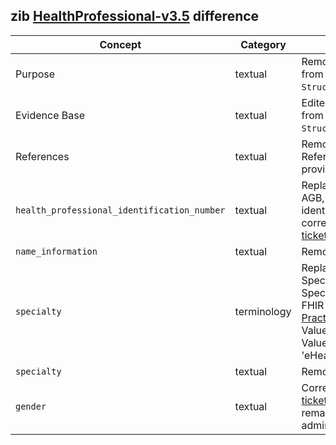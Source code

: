 ## zib [HealthProfessional-v3.5](https://zibs.nl/wiki/HealthProfessional-v3.5(2020EN)) difference

| Concept         | Category          | Description                             | 
|-----------------|-------------------|-----------------------------------------|
| Purpose | textual | Removed Dutch specific context from the Purpose section in `StructureDefinition.description`. |
| Evidence Base| textual | Edited Dutch specific context from the Evidence Base section in `StructureDefinition.description`. |
| References | textual | Removed all content after References which was only provided in Dutch. |
|`health_professional_identification_number` | textual | Replaced Dutch context (UZI, AGB, BIG) with the use of identification by NIDHI, and corrected incorrect definition ([zib ticket 1678](https://bits.nictiz.nl/browse/ZIB-1673)).|
|`name_information` | textual | Removed Dutch specific context. |
|`specialty` | terminology | Replaced Dutch specific SpecialismeUZICodelijst and SpecialismeAGBCodelijst with the FHIR [PracticeSettingCodeValueSet](https://www.hl7.org/fhir/R4/valueset-c80-practice-codes.html) ValueSet used for specialty. This ValueSet is also used by the 'eHealth Platform Federal Profiles'| 
|`specialty` | textual | Removed Dutch specific context. |
|`gender` | textual | Corrected incorrect definition ([zib ticket 1368](https://bits.nictiz.nl/browse/ZIB-1368)) and added additional remark that the gender is an administrative gender. |

